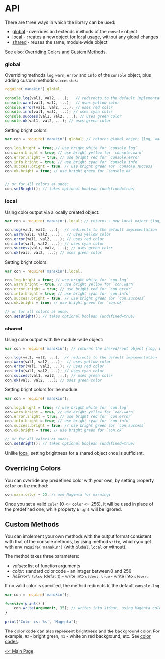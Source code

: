 # API

There are three ways in which the library can be used:

* [global] - overrides and extends methods of the `console` object  
* [local] - creates a new object for local usage, without any global changes 
* [shared] - reuses the same, module-wide object

See also: [Overriding Colors] and [Custom Methods].

### global

Overriding methods `log`, `warn`, `error` and `info` of the `console` object, plus adding
custom methods `success`/`ok`:

```js
require('manakin').global;

console.log(val1, val2, ...);   // redirects to the default implementation 
console.warn(val1, val2, ...);  // uses yellow color
console.error(val1, val2, ...); // uses red color
console.info(val1, val2, ...); // uses cyan color
console.success(val1, val2, ...); // uses green color
console.ok(val1, val2, ...); // uses green color

```

Setting bright colors:

```js
var con = require('manakin').global; // returns global object {log, warn, error, success, info, write}

con.log.bright = true; // use bright white for `console.log`
con.warn.bright = true; // use bright yellow for `console.warn`
con.error.bright = true; // use bright red for `console.error`
con.info.bright = true; // use bright cyan for `console.info`
con.success.bright = true; // use bright green for `console.success`
con.ok.bright = true; // use bright green for `console.ok`


// or for all colors at once:
con.setBright(); // takes optional boolean (undefined=true)
```

### local

Using color output via a locally created object:

```js
var con = require('manakin').local; // returns a new local object {log, warn, error, success, info, write} 

con.log(val1, val2, ...);  // redirects to the default implementation
con.warn(val1, val2, ...);  // uses yellow color
con.error(val1, val2, ...); // uses red color
con.info(val1, val2, ...); // uses cyan color
con.success(val1, val2, ...); // uses green color
con.ok(val1, val2, ...); // uses green color
```

Setting bright colors:

```js
var con = require('manakin').local;

con.log.bright = true; // use bright white for `con.log`
con.warn.bright = true; // use bright yellow for `con.warn`
con.error.bright = true; // use bright red for `con.error`
con.info.bright = true; // use bright cyan for `con.info`
con.success.bright = true; // use bright green for `con.success`
con.ok.bright = true; // use bright green for `con.ok`

// or for all colors at once:
con.setBright(); // takes optional boolean (undefined=true)
```

### shared

Using color output with the module-wide object:

```js
var con = require('manakin'); // returns the shared/root object {log, warn, error, etc...} 

con.log(val1, val2, ...);  // redirects to the default implementation
con.warn(val1, val2, ...);  // uses yellow color
con.error(val1, val2, ...); // uses red color
con.info(val1, val2, ...); // uses cyan color
con.success(val1, val2, ...); // uses green color
con.ok(val1, val2, ...); // uses green color
```

Setting bright colors for the module:

```js
var con = require('manakin');

con.log.bright = true; // use bright white for `con.log`
con.warn.bright = true; // use bright yellow for `con.warn`
con.error.bright = true; // use bright red for `con.error`
con.info.bright = true; // use bright cyan for `con.info`
con.success.bright = true; // use bright green for `con.success`
con.ok.bright = true; // use bright green for `con.ok`

// or for all colors at once:
con.setBright(); // takes optional boolean (undefined=true)
```

Unlike [local](#local), setting brightness for a shared object once is sufficient.

## Overriding Colors

You can override any predefined color with your own, by setting property `color` on the method:

```js
con.warn.color = 35; // use Magenta for warnings
```

Once you set a valid `color` (0 <= `color` <= 256), it will be used in place of the predefined one,
while property `bright` will be ignored.

## Custom Methods

You can implement your own methods with the output format consistent with that of the console methods,
by using method `write`, which you get with any `require('manakin')` (with `global`, `local` or without).

The method takes three parameters:

* _values_: list of function arguments
* _color_: standard color code - an integer between 0 and 256
* _[isError]_: `false` (default) - write into `stdout`, `true` - write into `stderr`.

If no valid color is specified, the method redirects to the default `console.log`

```js
var con = require('manakin');

function print() {
    con.write(arguments, 35); // writes into stdout, using Magenta color
}

print('Color is: %s', 'Magenta');
```

The color code can also represent brightness and the background color. For example, `92` - bright green,
`41` - white on red background, etc. See [color codes]. 

[&lt;&lt; Main Page](https://github.com/vitaly-t/manakin)

[color codes]:http://misc.flogisoft.com/bash/tip_colors_and_formatting#colors
[Overriding Colors]:#overriding-colors
[Custom Methods]:#custom-methods
[global]:#global  
[local]:#local
[shared]:#shared
